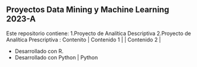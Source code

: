 ## Proyectos Data Mining y Machine Learning 2023-A
 Este repositorio contiene:
1.Proyecto de Analítica Descriptiva
2.Proyecto de Analítica Prescriptiva
: Contenito
| Contenido 1 |
| Contenido 2 |

- Desarrollado con R.
- Desarrollado con Python
| Python